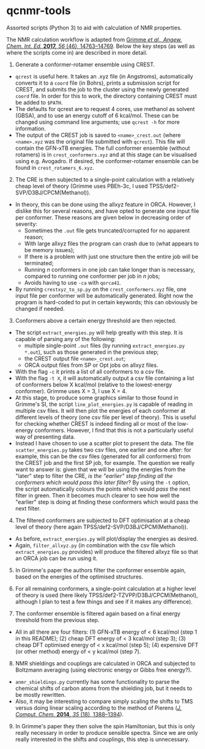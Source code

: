 # qcnmr-tools
Assorted scripts (Python 3) to aid with calculation of NMR properties.

The NMR calculation workflow is adapted from [Grimme *et al.*, *Angew. Chem. Int. Ed.* **2017,** *56* (46), 14763–14769](https://doi.org/10.1002/anie.201708266). Below the key steps (as well as where the scripts come in) are described in more detail.

1. Generate a conformer-rotamer ensemble using CREST.

 - `qcrest` is useful here. It takes an .xyz file (in Angstroms), automatically converts it to a `coord` file (in Bohrs), prints a submission script for CREST, and submits the job to the cluster using the newly generated `coord` file. In order for this to work, the directory containing CREST must be added to `$PATH`.
 - The defaults for qcrest are to request 4 cores, use methanol as solvent (GBSA), and to use an energy cutoff of 6 kcal/mol. These can be changed using command line arguments; use `qcrest -h` for more information.
 - The output of the CREST job is saved to `<name>_crest.out` (where `<name>.xyz` was the original file submitted with `qcrest`). This file will contain the GFN-xTB energies. The full conformer ensemble (without rotamers) is in `crest_conformers.xyz` and at this stage can be visualised using e.g. Avogadro. If desired, the conformer-rotamer ensemble can be found in `crest_rotamers_6.xyz`.

2. The CRE is then subjected to a single-point calculation with a relatively cheap level of theory (Grimme uses PBEh-3c, I used TPSS/def2-SVP/D3BJ/CPCM(Methanol)).

 - In theory, this can be done using the allxyz feature in ORCA. However, I dislike this for several reasons, and have opted to generate one input file per conformer. These reasons are given below in decreasing order of severity: 
   - Sometimes the `.out` file gets truncated/corrupted for no apparent reason;
   - With large allxyz files the program can crash due to (what appears to be memory issues);
   - If there is a problem with just one structure then the entire job will be terminated;
   - Running *n* conformers in one job can take longer than is necessary, compared to running one conformer per job in *n* jobs;
   - Avoids having to use `-ca` with `qorca41`.
 - By running `crestxyz_to_sp.py` on the `crest_conformers.xyz` file, one input file per conformer will be automatically generated. Right now the program is hard-coded to put in certain keywords; this can obviously be changed if needed.

3. Conformers above a certain energy threshold are then rejected.

 - The script `extract_energies.py` will help greatly with this step. It is capable of parsing any of the following:
   - multiple single-point `.out` files (by running `extract_energies.py *.out`), such as those generated in the previous step;
   - the CREST output file `<name>_crest.out`;
   - ORCA output files from SP or Opt jobs on allxyz files.
 - With the flag `-c` it prints a list of all conformers to a csv file.
 - With the flag `-t X`, it will automatically output a csv file containing a list of conformers below X kcal/mol (relative to the lowest-energy conformer). Grimme uses X = 3, I use X = 4.
 - At this stage, to produce some graphics similar to those found in Grimme's SI, the script `line_plot_energies.py` is capable of reading in multiple csv files. It will then plot the energies of each conformer at different levels of theory (one csv file per level of theory). This is useful for checking whether CREST is indeed finding all or most of the low-energy conformers. However, I find that this is not a particularly useful way of presenting data.
 - Instead I have chosen to use a scatter plot to present the data. The file `scatter_energies.py` takes two csv files, one earlier and one after: for example, this can be the csv files (generated for all conformers) from the CREST job and the first SP job, for example. The question we really want to answer is: given that we will be using the energies from the "later" step to filter the CRE, *is the "earlier" step finding all the conformers which would pass this later filter*? By using the `-t` option, the script automatically colours the points which would *pass* the next filter in green. Then it becomes much clearer to see how well the "earlier" step is doing at finding these conformers which would pass the next filter.

4. The filtered conformers are subjected to DFT optimisation at a cheap level of theory (here again TPSS/def2-SVP/D3BJ/CPCM(Methanol)).

 - As before, `extract_energies.py` will plot/display the energies as desired.
 - Again, `filter_allxyz.py` (in combination with the csv file which `extract_energies.py` provides) will produce the filtered allxyz file so that an ORCA job can be run using it.

5. In Grimme's paper the authors filter the conformer ensemble again, based on the energies of the optimised structures.

6. For all remaining conformers, a single-point calculation at a higher level of theory is used (here likely TPSS/def2-TZVPP/D3BJ/CPCM(Methanol), although I plan to test a few things and see if it makes any difference).

7. The conformer ensemble is filtered again based on a final energy threshold from the previous step.

 - All in all there are four filters: (1) GFN-xTB energy of < 6 kcal/mol (step 1 in this README); (2) cheap DFT energy of < 3 kcal/mol (step 3); (3) cheap DFT optimised energy of < x kcal/mol (step 5); (4) expensive DFT (or other method) energy of < y kcal/mol (step 7).

8. NMR shieldings and couplings are calculated in ORCA and subjected to Boltzmann averaging (using electronic energy or Gibbs free energy?).

 - `anmr_shieldings.py` currently has some functionality to parse the chemical shifts of carbon atoms from the shielding job, but it needs to be mostly rewritten.
 - Also, it may be interesting to compare simply scaling the shifts to TMS versus doing linear scaling according to the method of Pierens ([*J. Comput. Chem.* **2014,** *35* (18), 1388–1394](https://doi.org/10.1002/jcc.23638)).

9. In Grimme's paper they then solve the spin Hamiltonian, but this is only really necessary in order to produce sensible spectra. Since we are only really interested in the shifts and couplings, this step is unnecessary.
